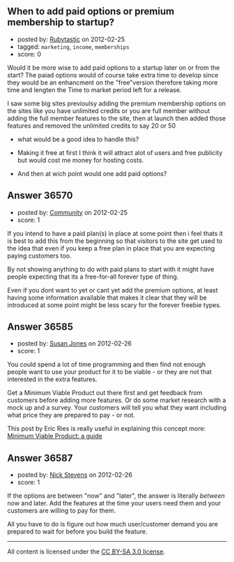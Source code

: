 ## When to add paid options or premium membership to startup?

- posted by: [Rubytastic](https://stackexchange.com/users/-1/16595-rubytastic) on 2012-02-25
- tagged: `marketing`, `income`, `memberships`
- score: 0

Would it be more wise to add paid options to a startup later on or from the start? 
The paiad options would of course take extra time to develop since they would be an enhancment on the "free"version therefore taking more time and lengten the Time to market period left for a release.

I saw some big sites previoulsy adding the premium membership options on the sites like you have unlimited credits or you are full member without adding the full member features to the site, then at launch then added those features and removed the unlimited credits to say 20 or 50

* what would be a good idea to handle this?

* Making it free at first I think it will attract alot of users and free publicity but would cost me money for hosting costs.

* And then at wich point would one add paid options?


## Answer 36570

- posted by: [Community](https://stackexchange.com/users/-1/-1-community) on 2012-02-25
- score: 1

If you intend to have a paid plan(s) in place at some point then i feel thats it is best to add this from the beginning so that visitors to the site get used to the idea that even if you keep a free plan in place that you are expecting paying customers too.

By not showing anything to do with paid plans to start with it might have people expecting that its a free-for-all forever type of thing.

Even if you dont want to yet or cant yet add the premium options, at least having some information available that makes it clear that they will be introduced at some point might be less scary for the forever freebie types.



## Answer 36585

- posted by: [Susan Jones](https://stackexchange.com/users/-1/2737-susan-jones) on 2012-02-26
- score: 1

<p>You could spend a lot of time programming and then find not enough people want to use your product for it to be viable - or they are not that interested in the extra features. </p>

<p>Get a Minimum Viable Product out there first and get feedback from customers before adding more features. Or do some market research with a mock up and a survey. Your customers will tell you what they want including what price they are prepared to pay - or not.</p>

<p>This post by Eric Ries is really useful in explaining this concept more: <a href="http://www.startuplessonslearned.com/2009/08/minimum-viable-product-guide.html" rel="nofollow">Minimum Viable Product: a guide</a></p>



## Answer 36587

- posted by: [Nick Stevens](https://stackexchange.com/users/-1/15902-nick-stevens) on 2012-02-26
- score: 1

If the options are between "now" and "later", the answer is literally *between* now and later. Add the features at the time your users need them and your customers are willing to pay for them.

All you have to do is figure out how much user/customer demand you are prepared to wait for before you build the feature.



---

All content is licensed under the [CC BY-SA 3.0 license](https://creativecommons.org/licenses/by-sa/3.0/).
